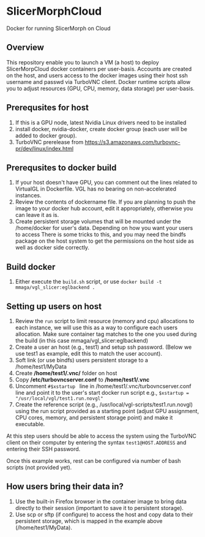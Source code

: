 # SlicerMorphCloud
Docker for running SlicerMorph on Cloud

## Overview 
This repository enable you to launch a VM (a host) to deploy SlicerMorpCloud docker containers per user-basis. Accounts are created on the host, and users access to the docker images using their host ssh username and passwd via TurboVNC client. Docker runtime scripts allow you to adjust resources (GPU, CPU, memory, data storage) per user-basis.  

## Prerequsites for host
1. If this is a GPU node, latest Nvidia Linux drivers need to be installed
2. install docker, nvidia-docker, create docker group (each user will be added to docker group).  
3. TurboVNC prerelease from https://s3.amazonaws.com/turbovnc-pr/dev/linux/index.html 

## Prerequsites to docker build
1. If your host doesn't have GPU, you can comment out the lines related to VirtualGL in Dockerfile. VGL has no bearing on non-accelerated instances.
2. Review the contents of dockername file. If you are planning to push the image to your docker hub account, edit it appropriately, otherwise you can leave it as is.
3. Create persistent storage volumes that will be mounted under the /home/docker for user's data. Depending on how you want your users to access There is some tricks to this, and you may need the bindfs package on the host system to get the permissions on the host side as well as docker side correctly.

## Build docker
1. Either execute the `build.sh` script, or use `docker build -t mmaga/vgl_slicer:eglbackend .`

## Setting up users on host
1. Review the `run` script to limit resource (memory and cpu) allocations to each instance, we will use this as a way to configure each users allocation. Make sure container tag matches to the one you used during the build (in this case  mmaga/vgl_slicer:eglbackend)
2. Create a user an host (e.g., test1) and setup ssh password. (Below we use test1 as example, edit this to match the user account).
3. Soft link (or use bindfs) users persistent storage to a /home/test1/MyData 
4. Create __/home/test1/.vnc/__ folder on host
5. Copy __/etc/turbovncserver.conf__ to __/home/test1/.vnc__
6. Uncomment `#$xstartup ` line in /home/test1/.vnc/turbovncserver.conf line and point it to the user's start docker run script e.g., `$xstartup = "/usr/local/vgl/test1.run.novgl"`
7. Create the reference script (e.g., /usr/local/vgl-scripts/test1.run.novgl) using the run script provided as a starting point (adjust GPU assignment, CPU cores, memory, and persistent storage point) and make it executable.

At this step users should be able to access the system using the TurboVNC client on their computer by entering the syntax `test1@HOST.ADDRESS`
and entering their SSH password. 

Once this example works, rest can be configured via number of bash scripts (not provided yet).

## How users bring their data in?
1. Use the built-in Firefox browser in the container image to bring data directly to their session (important to save it to persistent storage). 
2. Use scp or sftp (if configure) to access the host and copy data to their persistent storage, which is mapped in the example above (/home/test1/MyData). 
